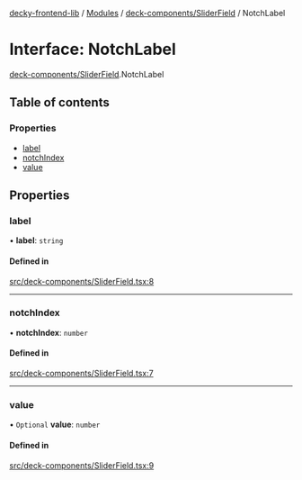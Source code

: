 [decky-frontend-lib](../README.md) / [Modules](../modules.md) / [deck-components/SliderField](../modules/deck_components_SliderField.md) / NotchLabel

# Interface: NotchLabel

[deck-components/SliderField](../modules/deck_components_SliderField.md).NotchLabel

## Table of contents

### Properties

- [label](deck_components_SliderField.NotchLabel.md#label)
- [notchIndex](deck_components_SliderField.NotchLabel.md#notchindex)
- [value](deck_components_SliderField.NotchLabel.md#value)

## Properties

### label

• **label**: `string`

#### Defined in

[src/deck-components/SliderField.tsx:8](https://github.com/SteamDeckHomebrew/decky-frontend-lib/blob/767dc2f/src/deck-components/SliderField.tsx#L8)

___

### notchIndex

• **notchIndex**: `number`

#### Defined in

[src/deck-components/SliderField.tsx:7](https://github.com/SteamDeckHomebrew/decky-frontend-lib/blob/767dc2f/src/deck-components/SliderField.tsx#L7)

___

### value

• `Optional` **value**: `number`

#### Defined in

[src/deck-components/SliderField.tsx:9](https://github.com/SteamDeckHomebrew/decky-frontend-lib/blob/767dc2f/src/deck-components/SliderField.tsx#L9)
